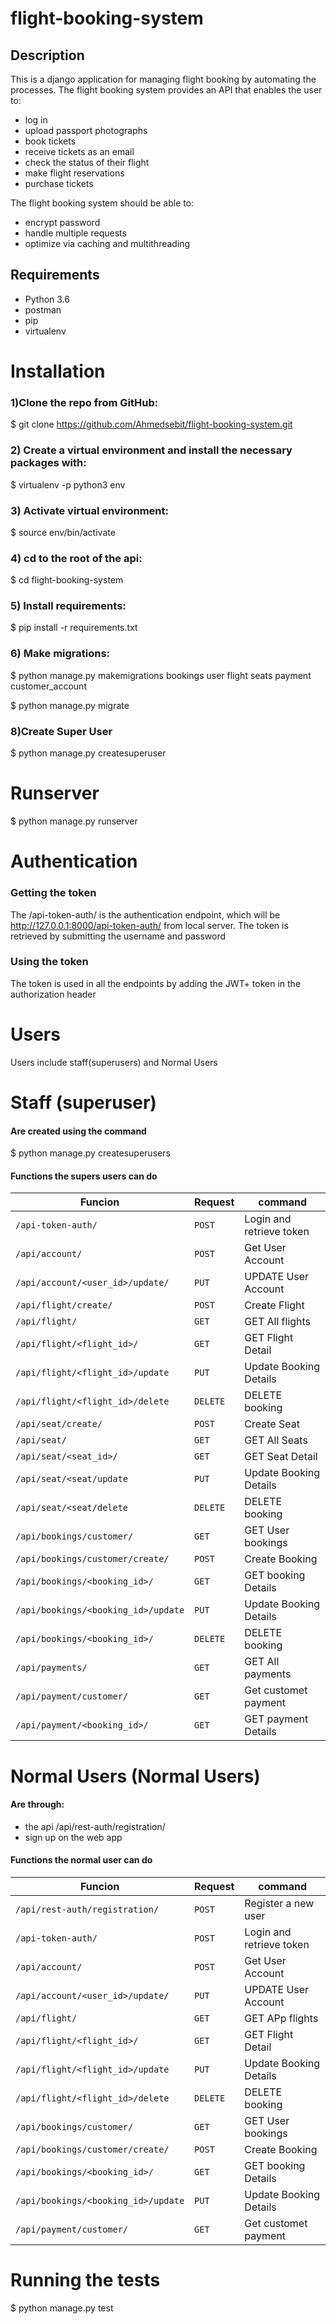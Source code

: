 # flight-booking-system


## Description

This is a django application for managing flight booking by automating the processes. The flight booking system provides an API that enables the user to:
* log in
* upload passport photographs
* book tickets
* receive tickets as an email
* check the status of their flight
* make flight reservations
* purchase tickets

The flight booking system should be able to:
* encrypt password
* handle multiple requests
* optimize via caching and multithreading

## Requirements
* Python 3.6
* postman
* pip
* virtualenv

# Installation
### 1)Clone the repo from GitHub:
$ git clone https://github.com/Ahmedsebit/flight-booking-system.git

### 2) Create a virtual environment and install the necessary packages with:
$ virtualenv -p python3 env

### 3) Activate virtual environment:
$ source env/bin/activate

### 4) cd to the root of the api:
$ cd flight-booking-system

### 5) Install requirements:
$ pip install -r requirements.txt

### 6) Make migrations:
$ python manage.py makemigrations bookings user flight seats payment customer_account

$ python manage.py migrate

### 8)Create Super User

$ python manage.py createsuperuser

# Runserver
$ python manage.py runserver

# Authentication
### Getting the token
The /api-token-auth/ is the authentication endpoint, which will be http://127.0.0.1:8000/api-token-auth/ from local server. The token is retrieved by submitting the username and password

### Using the token
The token is used in all the endpoints by adding the JWT+ token in the authorization header

# Users
Users include staff(superusers) and Normal Users
# Staff (superuser)
#### Are created using the command
$ python manage.py createsuperusers
#### Functions the supers users can do
| Funcion                                 | Request| command                 |
| ------------------------------------------ | -------| ------------------------|
| `/api-token-auth/`                         |`POST`  | Login and retrieve token|
| `/api/account/`                            |`POST`  | Get User Account        |
| `/api/account/<user_id>/update/`           |`PUT`   | UPDATE User Account     |
| `/api/flight/create/`                      |`POST`  | Create Flight           |
| `/api/flight/`                             |`GET`   | GET All flights         |
| `/api/flight/<flight_id>/`                 |`GET`   | GET Flight Detail       |
| `/api/flight/<flight_id>/update`           |`PUT`   | Update Booking Details  |
| `/api/flight/<flight_id>/delete`           |`DELETE`| DELETE booking          |
| `/api/seat/create/`                        |`POST`  | Create Seat           |
| `/api/seat/`                               |`GET`   | GET All Seats         |
| `/api/seat/<seat_id>/`                     |`GET`   | GET Seat Detail       |
| `/api/seat/<seat/update`                   |`PUT`   | Update Booking Details  |
| `/api/seat/<seat/delete`                   |`DELETE`| DELETE booking          |
| `/api/bookings/customer/`                  |`GET`   | GET User bookings       |
| `/api/bookings/customer/create/`           |`POST`  | Create Booking          |
| `/api/bookings/<booking_id>/`              |`GET`   | GET booking Details     |
| `/api/bookings/<booking_id>/update`        |`PUT`   | Update Booking Details  |
| `/api/bookings/<booking_id>/`              |`DELETE`| DELETE booking          |
| `/api/payments/`                           |`GET`   | GET All payments        |
| `/api/payment/customer/`                   |`GET`   | Get customet payment    |
| `/api/payment/<booking_id>/`               |`GET`   | GET payment Details     |

# Normal Users (Normal Users)
#### Are through:
* the api /api/rest-auth/registration/
* sign up on the web app
#### Functions the normal user can do
| Funcion                                 | Request| command                 |
| ------------------------------------------ | -------| ------------------------|
| `/api/rest-auth/registration/`             |`POST`  | Register a new user     |
| `/api-token-auth/`                         |`POST`  | Login and retrieve token|
| `/api/account/`                            |`POST`  | Get User Account        |
| `/api/account/<user_id>/update/`           |`PUT`   | UPDATE User Account     |
| `/api/flight/`                             |`GET`   | GET APp flights         |
| `/api/flight/<flight_id>/`                 |`GET`   | GET Flight Detail       |
| `/api/flight/<flight_id>/update`           |`PUT`   | Update Booking Details  |
| `/api/flight/<flight_id>/delete`           |`DELETE`| DELETE booking          |
| `/api/bookings/customer/`                  |`GET`   | GET User bookings       |
| `/api/bookings/customer/create/`           |`POST`  | Create Booking          |
| `/api/bookings/<booking_id>/`              |`GET`   | GET booking Details     |
| `/api/bookings/<booking_id>/update`        |`PUT`   | Update Booking Details  |
| `/api/payment/customer/`                   |`GET`   | Get customet payment    |

# Running the tests
 $ python manage.py test
